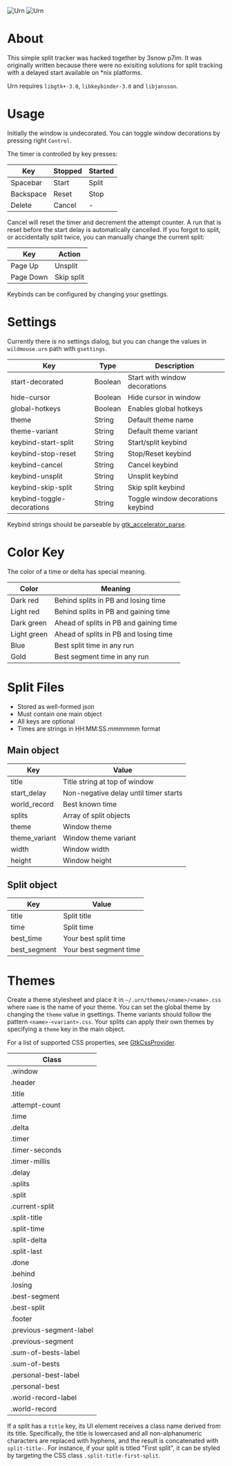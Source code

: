 ![Urn](http://i.imgur.com/T6cknpk.png)
![Urn](http://i.imgur.com/1ivi9EZ.png)

# About

This simple split tracker was hacked together by 3snow p7im.
It was originally written because there were no exisiting
solutions for split tracking with a delayed start available
on *nix platforms.

Urn requires ```libgtk+-3.0```, ```libkeybinder-3.0```
and ```libjansson```.

# Usage

Initially the window is undecorated. You can toggle window decorations
by pressing right ```Control```.

The timer is controlled by key presses:

| Key        | Stopped | Started |
|------------|---------|---------|
| Spacebar   | Start   | Split   |
| Backspace  | Reset   | Stop    |
| Delete     | Cancel  | -       |

Cancel will reset the timer and decrement the attempt counter.
A run that is reset before the start delay is automatically
cancelled. If you forgot to split, or accidentally split twice,
you can manually change the current split:

| Key       | Action      |
|-----------|-------------|
| Page Up   | Unsplit     |
| Page Down | Skip split  |

Keybinds can be configured by changing your gsettings.

# Settings

Currently there is no settings dialog, but you can change
the values in ```wildmouse.urn``` path with ```gsettings```.

| Key                        | Type    | Description                       |
|----------------------------|---------|-----------------------------------|
| start-decorated            | Boolean | Start with window decorations     |
| hide-cursor                | Boolean | Hide cursor in window             |
| global-hotkeys             | Boolean | Enables global hotkeys            |
| theme                      | String  | Default theme name                |
| theme-variant              | String  | Default theme variant             |
| keybind-start-split        | String  | Start/split keybind               |
| keybind-stop-reset         | String  | Stop/Reset keybind                |
| keybind-cancel             | String  | Cancel keybind                    |
| keybind-unsplit            | String  | Unsplit keybind                   |
| keybind-skip-split         | String  | Skip split keybind                |
| keybind-toggle-decorations | String  | Toggle window decorations keybind |

Keybind strings should be parseable by
[gtk_accelerator_parse](https://developer.gnome.org/gtk3/stable/gtk3-Keyboard-Accelerators.html#gtk-accelerator-parse).

# Color Key

The color of a time or delta has special meaning.

| Color       | Meaning                                |
|-------------|----------------------------------------|
| Dark red    | Behind splits in PB and losing time    |
| Light red   | Behind splits in PB and gaining time   |
| Dark green  | Ahead of splits in PB and gaining time |
| Light green | Ahead of splits in PB and losing time  |
| Blue        | Best split time in any run             |
| Gold        | Best segment time in any run           |

# Split Files

* Stored as well-formed json
* Must contain one main object
* All keys are optional
* Times are strings in HH:MM:SS.mmmmmm format

## Main object

| Key           | Value                                 |
|---------------|---------------------------------------|
| title         | Title string at top of window         |
| start_delay   | Non-negative delay until timer starts |
| world_record  | Best known time                       |
| splits        | Array of split objects                |
| theme         | Window theme                          |
| theme_variant | Window theme variant                  |
| width         | Window width                          |
| height        | Window height                         |

## Split object

| Key          | Value                  |
|--------------|------------------------|
| title        | Split title            |
| time         | Split time             |
| best_time    | Your best split time   |
| best_segment | Your best segment time |

# Themes

Create a theme stylesheet and place it
in ```~/.urn/themes/<name>/<name>.css``` where ```name```
is the name of your theme. You can set the global theme by
changing the ```theme``` value in gsettings. Theme variants
should follow the pattern ```<name>-<variant>.css```.
Your splits can apply their own themes by specifying
a ```theme``` key in the main object.

For a list of supported CSS properties, see
[GtkCssProvider](https://developer.gnome.org/gtk3/stable/GtkCssProvider.html).

| Class                   |
|-------------------------|
| .window                 |
| .header                 |
| .title                  |
| .attempt-count          |
| .time                   |
| .delta                  |
| .timer                  |
| .timer-seconds          |
| .timer-millis           |
| .delay                  |
| .splits                 |
| .split                  |
| .current-split          |
| .split-title            |
| .split-time             |
| .split-delta            | 
| .split-last             |
| .done                   |
| .behind                 |
| .losing                 |
| .best-segment           |
| .best-split             |
| .footer                 |
| .previous-segment-label |
| .previous-segment       |
| .sum-of-bests-label     |
| .sum-of-bests           |
| .personal-best-label    |
| .personal-best          |
| .world-record-label     |
| .world-record           |

If a split has a ```title``` key, its UI element receives a class
name derived from its title. Specifically, the title is lowercased
and all non-alphanumeric characters are replaced with hyphens, and
the result is concatenated with ```split-title-```. For instance,
if your split is titled "First split", it can be styled by
targeting the CSS class ```.split-title-first-split```.
